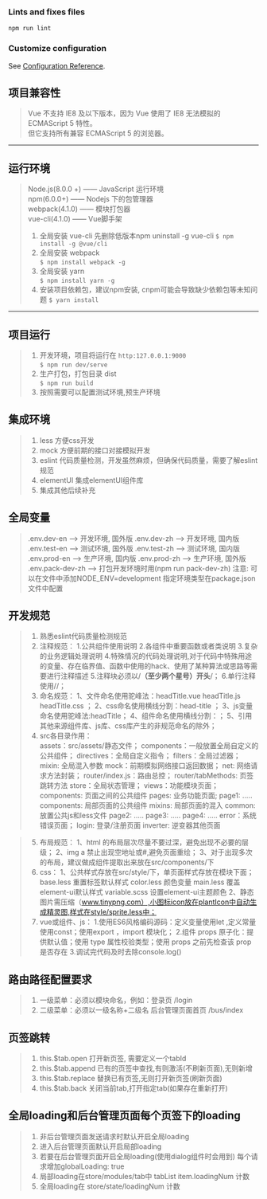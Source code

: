 
### Lints and fixes files
```
npm run lint
```

### Customize configuration
See [Configuration Reference](https://cli.vuejs.org/config/).

## 项目兼容性 ##
>  Vue 不支持 IE8 及以下版本，因为 Vue 使用了 IE8 无法模拟的 ECMAScript 5 特性。  
>  但它支持所有兼容 ECMAScript 5 的浏览器。
   
  
--------------------------
   
  
## 运行环境 ##
>  
>  Node.js(8.0.0 +) —— JavaScript 运行环境  
>  npm(6.0.0+) —— Nodejs 下的包管理器  
>  webpack(4.1.0) —— 模块打包器  
>  vue-cli(4.1.0) —— Vue脚手架
>  
>  
>  1. 全局安装 vue-cli  先删除低版本npm uninstall -g vue-cli
> `$ npm install -g @vue/cli`
>  2. 全局安装 webpack  
> `$ npm install webpack -g`
>  3. 全局安装 yarn  
> `$ npm install yarn -g`
>  4. 安装项目依赖包，建议npm安装, cnpm可能会导致缺少依赖包等未知问题 
> `$ yarn install`
  
  
--------------------------
  
  
## 项目运行 ##
>  1. 开发环境，项目将运行在 `http:127.0.0.1:9000`  
> `$ npm run dev/serve` 
>  2. 生产打包，打包目录 dist  
> `$ npm run build`
>  3. 按照需要可以配置测试环境,预生产环境

## 集成环境 ##
>  1. less 方便css开发
>  2. mock 方便前期的接口对接模拟开发
>  3. eslint 代码质量检测，开发虽然麻烦，但确保代码质量，需要了解eslint规范
>  4. elementUI 集成elementUI组件库
>  5. 集成其他后续补充

## 全局变量 ##
> .env.dev-en --> 开发环境, 国外版
> .env.dev-zh --> 开发环境, 国内版
> .env.test-en --> 测试环境, 国外版
> .env.test-zh --> 测试环境, 国内版
> .env.prod-en --> 生产环境, 国内版
> .env.prod-zh --> 生产环境, 国外版
> .env.pack-dev-zh --> 打包开发环境时用(npm run pack-dev-zh)
>  注意: 可以在文件中添加NODE_ENV=development 指定环境类型在package.json文件中配置

## 开发规范 ##
>  1. 熟悉eslint代码质量检测规范
>  2. 注释规范：
>     1.公共组件使用说明
>     2.各组件中重要函数或者类说明
>     3.复杂的业务逻辑处理说明
>     4.特殊情况的代码处理说明,对于代码中特殊用途的变量、存在临界值、函数中使用的hack、使用了某种算法或思路等需要进行注释描述
>     5.注释块必须以/**（至少两个星号）开头**/；
>     6.单行注释使用//；
>  3. 命名规范：
>     1、文件命名使用驼峰法：headTitle.vue  headTitle.js headTitle.css ；
>     2、css命名使用横线分割：head-title ；
>     3、js变量命名使用驼峰法:headTitle；
>     4、组件命名使用横线分割：<vue-header></vue-header>；
>     5、引用其他来源组件库、js库、css库产生的非规范命名的除外；
>  4. src各目录作用：  
>     assets：src/assets/静态文件；
>     components：一般放置全局自定义的公共组件；
>     directives：全局自定义指令；
>     filters：全局过滤器；
>     mixin: 全局混入参数
>     mock：前期模拟网络接口返回数据；
>     net: 网络请求方法封装；
>     router/index.js：路由总控；
>     router/tabMethods: 页签跳转方法
>     store：全局状态管理；
>     views：功能模块页面；
>         components: 页面之间的公共组件
>         pages: 业务功能页面;
>              page1: .....
>                    components: 局部页面的公共组件
>                    mixins: 局部页面的混入
>                    common: 放置公共js和less文件
>              page2: .....
>              page3: .....
>              page4: .....
>         error：系统错误页面；
>         login: 登录/注册页面
>         inverter: 逆变器其他页面

>  5. 布局规范：
>     1、html 的布局层次尽量不要过深，避免出现不必要的层级；
>     2、img a 禁止出现空地址或#,避免页面重绘；
>     3、对于出现多次的布局，建议做成组件提取出来放在src/components/下
>  6. css：
>     1、公共样式存放在src/style/下，单页面样式存放在模块下面；
>         base.less 重置标签默认样式 
>         color.less 颜色变量
>         main.less 覆盖element-ui默认样式
>         variable.scss 设置element-ui主题颜色
>     2、静态图片需压缩（www.tinypng.com）,小图标icon放在plantIcon中自动生成精灵图,样式在style/sprite.less中；
>  7. vue或组件、js：
>     1.使用ES6风格编码源码：定义变量使用let ,定义常量使用const；使用export ，import 模块化；
>     2.组件 props 原子化：提供默认值；使用 type 属性校验类型；使用 props 之前先检查该 prop 是否存在
>     3.调试完代码及时去除console.log()

## 路由路径配置要求 ##   
>  1. 一级菜单：必须以模块命名，例如：登录页 /login
>  2. 二级菜单：必须以一级名称+二级名 后台管理页面首页 /bus/index

## 页签跳转 ## 
> 1. this.$tab.open 打开新页签, 需要定义一个tabId
> 2. this.$tab.append 已有的页签中查找,有则激活(不刷新页面),无则新增
> 3. this.$tab.replace 替换已有页签,无则打开新页签(刷新页面)
> 4. this.$tab.back 关闭当前tab,打开指定tab(如果存在重新打开)

## 全局loading和后台管理页面每个页签下的loading
> 1. 非后台管理页面发送请求时默认开启全局loading
> 2. 进入后台管理页面默认开启局部loading
> 3. 若要在后台管理页面开启全局loading(使用dialog组件时会用到) 每个请求增加globalLoading: true
> 4. 局部loading在store/modules/tab中 tabList item.loadingNum 计数
> 5. 全局loading在 store/state/loadingNum 计数
 
